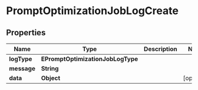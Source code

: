 

# PromptOptimizationJobLogCreate


## Properties

| Name | Type | Description | Notes |
|------------ | ------------- | ------------- | -------------|
|**logType** | **EPromptOptimizationJobLogType** |  |  |
|**message** | **String** |  |  |
|**data** | **Object** |  |  [optional] |



